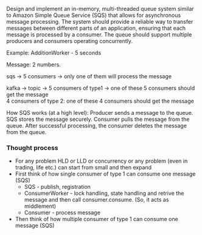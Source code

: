 Design and implement an in-memory, multi-threaded queue system similar to Amazon Simple Queue Service (SQS) that allows for asynchronous message processing. The system should provide a reliable way to transfer messages between different parts of an application, ensuring that each message is processed by a consumer. The queue should support multiple producers and consumers operating concurrently.

Example: AdditionWorker - 5 seconds

Message: 2 numbers.



sqs -> 5 consumers -> only one of them will process the message

kafka -> topic -> 5 consumers of type1 -> one of these 5 consumers should get the message  
4 consumers of type 2: one of these 4 consumers should get the message

How SQS works (at a high level):
    Producer sends a message to the queue.
    SQS stores the message securely.
    Consumer pulls the message from the queue.
    After successful processing, the consumer deletes the message from the queue.

### Thought process
- For any problem HLD or LLD or concurrency or any problem (even in trading, life etc.) can start from small and then expand
- First think of how single consumer of type 1 can consume one message (SQS)
  - SQS - publish, registration
  - ConsumerWorker - lock handling, state handling and retrive the message and then call consumer.consume. (So, it acts as middlement)
  - Consumer - process message
- Then think of how multiple consumer of type 1 can consume one message (SQS)